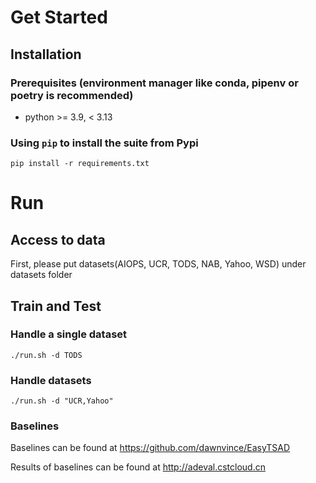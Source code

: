 # Get Started

## Installation

### Prerequisites (environment manager like conda, pipenv or poetry is recommended)

- python >= 3.9, < 3.13

### Using `pip` to install the suite from Pypi

```
pip install -r requirements.txt
```

# Run

## Access to data

First, please put datasets(AIOPS, UCR, TODS, NAB, Yahoo, WSD) under datasets folder

## Train and Test


### Handle a single dataset
```
./run.sh -d TODS
```

### Handle datasets
```
./run.sh -d "UCR,Yahoo"
```

### Baselines
Baselines can be found at https://github.com/dawnvince/EasyTSAD


Results of baselines can be found at http://adeval.cstcloud.cn
